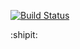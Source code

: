[![Build Status](https://travis-ci.org/PTNielsen/may18_homework_triangle_test.svg?branch=master)](https://travis-ci.org/PTNielsen/may18_homework_triangle_test)

:shipit:
